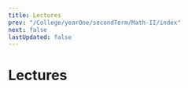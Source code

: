 ```yaml
---
title: Lectures
prev: "/College/yearOne/secondTerm/Math-II/index"
next: false
lastUpdated: false
---
```


# Lectures
